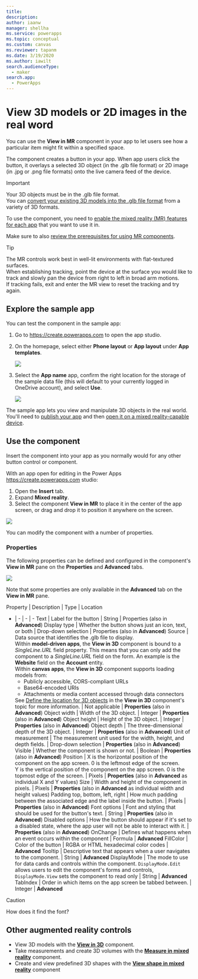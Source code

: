 ```yaml
---
title: 
description: 
author: iaanw
manager: shellha
ms.service: powerapps
ms.topic: conceptual
ms.custom: canvas
ms.reviewer: tapanm
ms.date: 3/19/2020
ms.author: iawilt
search.audienceType: 
  - maker
search.app: 
  - PowerApps
---
```


# View 3D models or 2D images in the real word

You can use the **View in MR** component in your app to let users see how a particular item might fit within a specified space. 

The component creates a button in your app. When app users click the button, it overlays a selected 3D object (in the .glb file format) or 2D image (in .jpg or .png file formats) onto the live camera feed of the device. 


>[!IMPORTANT]
>Your 3D objects must be in the .glb file format.  
>You can [convert your existing 3D models into the .glb file format](/dynamics365/mixed-reality/import-tool/) from a variety of 3D formats.

To use the component, you need to [enable the mixed reality (MR) features for each app](#enable-the-mixed-reality-features-for-each-app) that you want to use it in. 

Make sure to also [review the prerequisites for using MR components](mixed-reality-overview.md#prerequisites).

>[!TIP]
>The MR controls work best in well-lit environments with flat-textured surfaces.  
>When establishing tracking, point the device at the surface you would like to track and slowly pan the device from right to left in broad arm motions.  
>If tracking fails, exit and enter the MR view to reset the tracking and try again.

## Explore the sample app

You can test the component in the sample app:

1. Go to https://create.powerapps.com to open the app studio.
2. On the homepage, select either **Phone layout** or **App layout** under **App templates**.

    ![](./media/augmented-overview/augmented-template.png)

1. Select the **App name** app, confirm the right location for the storage of the sample data file (this will default to your currently logged in OneDrive account), and select **Use**.

    ![](./media/augmented-3d/augmented-3d-template.png)

The sample app lets you view and manipulate 3D objects in the real world. You'll need to [publish your app](save-publish-app.md) and then [open it on a mixed reality-capable device](../../user/run-app-client.md).


## Use the component

Insert the component into your app as you normally would for any other button control or component.

With an app open for editing in the Power Apps https://create.powerapps.com studio:

1. Open the **Insert** tab.
2. Expand **Mixed reality**.
3. Select the component **View in MR** to place it in the center of the app screen, or drag and drop it to position it anywhere on the screen.

  ![](./media/augmented-view-mr/augmented-view-mr.png)

You can modify the component with a number of properties.

### Properties

The following properties can be defined and configured in the component's **View in MR** pane on the **Properties** and **Advanced** tabs. 

![](./media/augmented-view-mr/augmented-view-mr-properties.png)

Note that some properties are only available in the **Advanced** tab on the **View in MR** pane.

Property | Description | Type | Location
- | - | - | -
Text | Label for the button | String | Properties (also in **Advanced**)
Display type | Whether the button shows just an icon, text, or both | Drop-down selection | Properties (also in **Advanced**)
Source | Data source that identifies the .glb file to display. <br/>Within **model-driven apps**, the **View in 3D** component is bound to a *SingleLine.URL* field property. This means that you can only add the component to a *SingleLine.URL* field on the form. An example is the **Website** field on the **Account** entity. <br/>Within **canvas apps**, the **View in 3D** component supports loading models from:<br/><ul><li>Publicly accessible, CORS-compliant URLs</li><li>Base64-encoded URIs</li><li>Attachments or media content accessed through data connectors</li></ul>See [Define the location for 3D objects](mixed-reality-component-view-3d.md#define-the-location-for-3d-objects) in the **View in 3D** component's topic for more information. | Not applicable | **Properties** (also in **Advanced**)
Object width | Width of the 3D object. | Integer | **Properties** (also in **Advanced**)
Object height | Height of the 3D object. | Integer | **Properties** (also in **Advanced**)
Object depth | The three-dimensional depth of the 3D object. | Integer | **Properties** (also in **Advanced**)
Unit of measurement | The measurement unit used for the width, height, and depth fields. | Drop-down selection | **Properties** (also in **Advanced**)
Visible | Whether the component is shown or not. | Boolean | **Properties** (also in **Advanced**)
Position | X is the horizontal position of the component on the app screen. 0 is the leftmost edge of the screen. <br/>Y is the vertical position of the component on the app screen. 0 is the topmost edge of the screen. | Pixels | **Properties** (also in **Advanced** as individual X and Y values)
Size | Width and height of the component in pixels. | Pixels | **Properties** (also in **Advanced** as individual width and height values)
Padding top, bottom, left, right | How much padding between the associated edge and the label inside the button. | Pixels | **Properties** (also in **Advanced**)
Font options | Font and styling that should be used for the button's text. | String | **Properties** (also in **Advanced**)
Disabled options | How the button should appear if it's set to a disabled state, where the app user will not be able to interact with it. | **Properties** (also in **Advanced**)
OnChange | Defines what happens when an event occurs within the component | Formula | **Advanced**
FillColor | Color of the button | RGBA or HTML hexadecimal color codes | **Advanced**
Tooltip | Descriptive text that appears when a user navigates to the component. | String | **Advanced**
DisplayMode | The mode to use for data cards and controls within the component. `DisplayMode.Edit` allows users to edit the component's forms and controls, `DisplayMode.View` sets the component to read only | String | **Advanced**
TabIndex | Order in which items on the app screen be tabbed between. | Integer | **Advanced**

>[!CAUTION]
>How does it find the font?






## Other augmented reality controls
- View 3D models with the **[View in 3D](mixed-reality-component-view-3d.md)** component.
- Take measurements and create 3D volumes with the **[Measure in mixed reality](mixed-reality-component-measure-distance.md)** component.
- Create and view predefined 3D shapes with the **[View shape in mixed reality](mixed-reality-component-view-shape.md)** component


